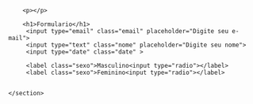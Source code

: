 
<!DOCTYPE html>
<html lang="pt-br">
<head>
    <meta charset="UTF-8">
    <meta name="viewport" content="width=device-width, initial-scale=1.0">
    <link rel="stylesheet" href="style.css">
    <title>GitHUb</title>
</head>
<body>
    <img src="husky-siberiano-2.webp" alt="">
    <section class="box">

        <p></p>
    
        <h1>Formulario</h1>
         <input type="email" class="email" placeholder="Digite seu e-mail"> 
         <input type="text" class="nome" placeholder="Digite seu nome"> 
         <input type="date" class="date" > 

         <label class="sexo">Masculino<input type="radio"></label>
         <label class="sexo">Feminino<input type="radio"></label>


    </section>
    
</body>
</html>
